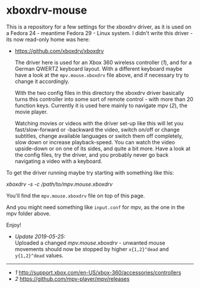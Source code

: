 # xboxdrv-mouse

This is a repository for a few settings for the xboxdrv driver, as it is used on a Fedora 24 - meantime Fedora 29 - Linux system. I didn't write this driver - its now read-only home was here:

* https://github.com/xboxdrv/xboxdrv

   The driver here is used for an Xbox 360 wireless controller (*1*), and for a German QWERTZ keyboard layout. With a different keyboard maybe have a look at the `mpv.mouse.xboxdrv` file above, and if necessary try to change it accordingly.
   
   With the two config files in this directory the xboxdrv driver basically turns this controller into some sort of remote control - with more than 20 function keys. Currently it is used here mainly to navigate mpv (*2*), the movie player. 
   
   Watching movies or videos with the driver set-up like this will let you fast/slow-forward or -backward the video, switch on/off or change subtitles, change available languages or switch them off completely, slow down or increase playback-speed. You can watch the video upside-down or on one of its sides, and quite a bit more. Have a look at the config files, try the driver, and you probably never go back navigating a video with a keyboard.

To get the driver running maybe try starting with something like this:

*xboxdrv -s -c /path/to/mpv.mouse.xboxdrv*

You'll find the `mpv.mouse.xboxdrv` file on top of this page.

And you might need something like `input.conf` for mpv, as the one in the mpv folder above.

Enjoy!


* _Update 2019-05-25:_  
      Uploaded a changed *mpv.mouse.xboxdrv* - unwanted mouse movements should now be stopped by higher `x{1,2}^dead` and `y{1,2}^dead` values.  



----
* *1*  http://support.xbox.com/en-US/xbox-360/accessories/controllers
* *2*  https://github.com/mpv-player/mpv/releases
